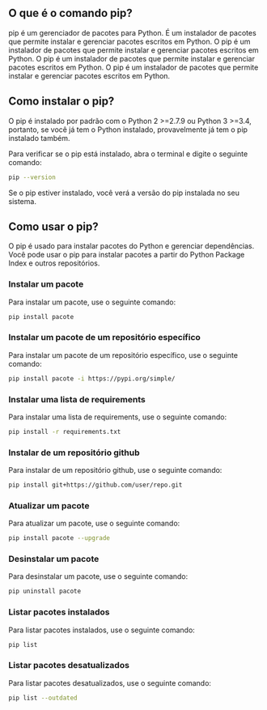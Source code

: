 ## O que é o comando pip?


pip é um gerenciador de pacotes para Python. É um instalador de pacotes que permite instalar e gerenciar pacotes escritos em Python. O pip é um instalador de pacotes que permite instalar e gerenciar pacotes escritos em Python. O pip é um instalador de pacotes que permite instalar e gerenciar pacotes escritos em Python. O pip é um instalador de pacotes que permite instalar e gerenciar pacotes escritos em Python.

## Como instalar o pip?

O pip é instalado por padrão com o Python 2 >=2.7.9 ou Python 3 >=3.4, portanto, se você já tem o Python instalado, provavelmente já tem o pip instalado também.

Para verificar se o pip está instalado, abra o terminal e digite o seguinte comando:

```bash
pip --version
```

Se o pip estiver instalado, você verá a versão do pip instalada no seu sistema.

## Como usar o pip?

O pip é usado para instalar pacotes do Python e gerenciar dependências. Você pode usar o pip para instalar pacotes a partir do Python Package Index e outros repositórios.

### Instalar um pacote

Para instalar um pacote, use o seguinte comando:

```bash
pip install pacote
```

### Instalar um pacote de um repositório específico

Para instalar um pacote de um repositório específico, use o seguinte comando:

```bash
pip install pacote -i https://pypi.org/simple/
```

### Instalar uma lista de requirements

Para instalar uma lista de requirements, use o seguinte comando:

```bash
pip install -r requirements.txt
```

### Instalar de um repositório github

Para instalar de um repositório github, use o seguinte comando:

```bash
pip install git+https://github.com/user/repo.git
```

### Atualizar um pacote

Para atualizar um pacote, use o seguinte comando:

```bash
pip install pacote --upgrade
```

### Desinstalar um pacote

Para desinstalar um pacote, use o seguinte comando:

```bash
pip uninstall pacote
```

### Listar pacotes instalados

Para listar pacotes instalados, use o seguinte comando:

```bash
pip list
```

### Listar pacotes desatualizados

Para listar pacotes desatualizados, use o seguinte comando:

```bash
pip list --outdated
```
